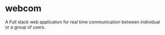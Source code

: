 # webcom
A Full stack web application for real time communication between individual or a group of users.

